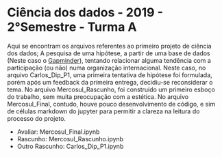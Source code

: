 # Ciência dos dados - 2019 - 2°Semestre - Turma A

Aqui se encontram os arquivos referentes ao primeiro projeto de ciência dos dados; A pesquisa de uma hipótese, a partir de uma base de dados (Neste caso o [Gapminder](gapminder.org/data)), tentando relacionar alguma tendência com a participação (ou não) numa organização internacional.
Neste caso, no arquivo Carlos_Dip_P1, uma primeira tentativa de hipótese foi formulada, porém após um feedback da primeira entrega, decidiu-se reconsiderar o tema. No arquivo Mercosul_Rascunho, foi construído um primeiro esboço do trabalho, sem muita preocupação com a estética. No arquivo Mercosul_Final, contudo, houve pouco desenvolvimento de código, e sim de células markdown do jupyter para permitir a clareza na leitura do processo do projeto.

- Avaliar: Mercosul_Final.ipynb
- Rascunho: Mercosul_Rascunho.ipynb
- Outro Rascunho: Carlos_Dip_P1.ipynb

